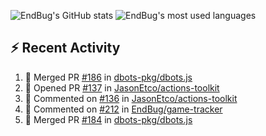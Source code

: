 ![EndBug's GitHub stats](https://github-readme-stats.vercel.app/api?username=endbug&show_icons=true&theme=dark)
![EndBug's most used languages](https://github-readme-stats.vercel.app/api/top-langs/?username=endbug&layout=compact&theme=dark)

## ⚡ Recent Activity

<!--START_SECTION:activity-->
1. 🎉 Merged PR [#186](https://github.com//dbots-pkg/dbots.js/pull/186) in [dbots-pkg/dbots.js](https://github.com//dbots-pkg/dbots.js)
2. 💪 Opened PR [#137](https://github.com//JasonEtco/actions-toolkit/pull/137) in [JasonEtco/actions-toolkit](https://github.com//JasonEtco/actions-toolkit)
3. 💬 Commented on [#136](https://github.com//JasonEtco/actions-toolkit/issues/136) in [JasonEtco/actions-toolkit](https://github.com//JasonEtco/actions-toolkit)
4. 💬 Commented on [#212](https://github.com//EndBug/game-tracker/issues/212) in [EndBug/game-tracker](https://github.com//EndBug/game-tracker)
5. 🎉 Merged PR [#184](https://github.com//dbots-pkg/dbots.js/pull/184) in [dbots-pkg/dbots.js](https://github.com//dbots-pkg/dbots.js)
<!--END_SECTION:activity-->
